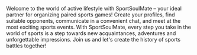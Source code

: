 Welcome to the world of active lifestyle with SportSoulMate – your ideal partner for organizing paired sports games! Create your profiles, find suitable opponents, communicate in a convenient chat, and meet at the most exciting sports events. With SportSoulMate, every step you take in the world of sports is a step towards new acquaintances, adventures and unforgettable impressions. Join us and let's create the history of sports battles together!
